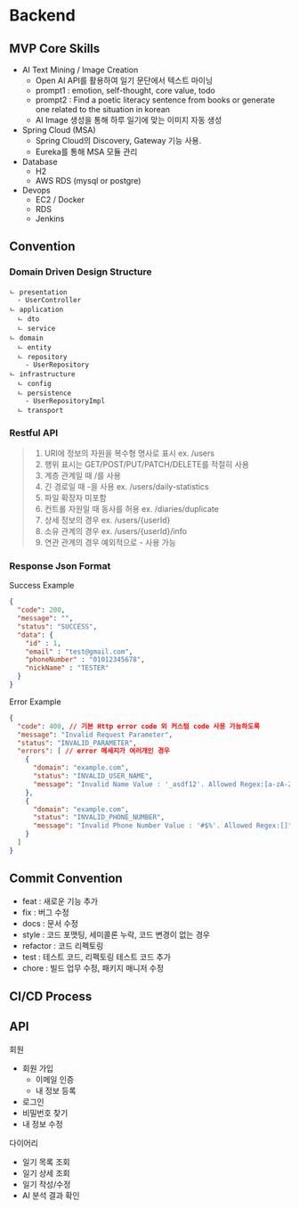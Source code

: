 # Backend

## MVP Core Skills
- AI Text Mining / Image Creation
    - Open AI API를 활용하여 일기 문단에서 텍스트 마이닝
    - prompt1 : emotion, self-thought, core value, todo
    - prompt2 : Find a poetic literacy sentence from books or generate one related to the situation in korean
    - AI Image 생성을 통해 하루 일기에 맞는 이미지 자동 생성
- Spring Cloud (MSA)
    - Spring Cloud의 Discovery, Gateway 기능 사용.
    - Eureka를 통해 MSA 모듈 관리
- Database
    - H2 
    - AWS RDS (mysql or postgre)
- Devops
    - EC2 / Docker
    - RDS
    - Jenkins

## Convention
### Domain Driven Design Structure
```
ㄴ presentation 
  - UserController
ㄴ application
  ㄴ dto
  ㄴ service
ㄴ domain
  ㄴ entity
  ㄴ repository
    - UserRepository
ㄴ infrastructure
  ㄴ config
  ㄴ persistence
    - UserRepositoryImpl
  ㄴ transport
``` 
### Restful API
> 1. URI에 정보의 자원을 복수형 명사로 표시 ex. /users
> 2. 행위 표시는 GET/POST/PUT/PATCH/DELETE를 적절히 사용
> 3. 계층 관계일 때 /를 사용 
> 4. 긴 경로일 때 -을 사용 ex. /users/daily-statistics
> 5. 파일 확장자 미포함
> 6. 컨트롤 자원일 때 동사를 허용 ex. /diaries/duplicate
> 7. 상세 정보의 경우 ex. /users/{userId}
> 8. 소유 관계의 경우 ex. /users/{userId}/info
> 9. 연관 관계의 경우 예외적으로 - 사용 가능

### Response Json Format
Success Example
```json
{
  "code": 200,
  "message": "",
  "status": "SUCCESS",
  "data": {
    "id" : 1,
    "email" : "test@gmail.com",
    "phoneNumber" : "01012345678",
    "nickName" : "TESTER"
  }
}
```
Error Example
```json
{
  "code": 400, // 기본 Http error code 외 커스텀 code 사용 가능하도록
  "message": "Invalid Request Parameter",
  "status": "INVALID_PARAMETER",
  "errors": [ // error 메세지가 여러개인 경우
    {
      "domain": "example.com",
      "status": "INVALID_USER_NAME",
      "message": "Invalid Name Value : '_asdf12'. Allowed Regex:[a-zA-Z]"
    },
    {
      "domain": "example.com",
      "status": "INVALID_PHONE_NUMBER",
      "message": "Invalid Phone Number Value : '#$%'. Allowed Regex:[]"
    }
  ]
}
```

## Commit Convention
- feat : 새로운 기능 추가
- fix : 버그 수정
- docs : 문서 수정
- style : 코드 포맷팅, 세미콜론 누락, 코드 변경이 없는 경우
- refactor : 코드 리펙토링
- test : 테스트 코드, 리펙토링 테스트 코드 추가
- chore : 빌드 업무 수정, 패키지 매니저 수정

## CI/CD Process

## API
회원
- 회원 가입
    - 이메일 인증
    - 내 정보 등록
- 로그인
- 비밀번호 찾기
- 내 정보 수정

다이어리
- 일기 목록 조회
- 일기 상세 조회
- 일기 작성/수정
- AI 분석 결과 확인